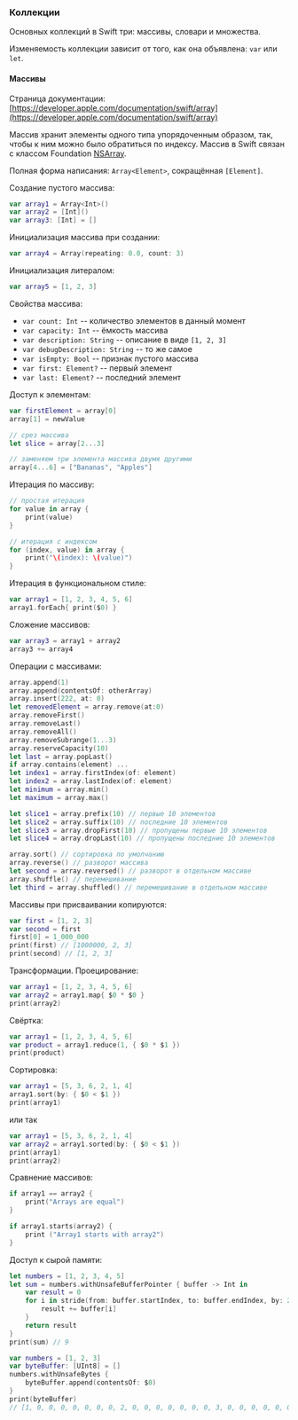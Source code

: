 ### Коллекции

Основных коллекций в Swift три: массивы, словари и множества.

Изменяемость коллекции зависит от того, как она объявлена: `var` или `let`.

#### Массивы

Страница документации: [https://developer.apple.com/documentation/swift/array](https://developer.apple.com/documentation/swift/array)

Массив хранит элементы одного типа упорядоченным образом, так, чтобы к ним можно было обратиться по индексу. Массив в Swift связан с классом Foundation  [NSArray](https://developer.apple.com/documentation/foundation/nsarray).

Полная форма написания: `Array<Element>`, сокращённая `[Element]`.

Создание пустого массива:

```swift
var array1 = Array<Int>()
var array2 = [Int]()
var array3: [Int] = []
```

Инициализация массива при создании:

```swift
var array4 = Array(repeating: 0.0, count: 3)
```

Инициализация литералом:

```swift
var array5 = [1, 2, 3]
```

Свойства массива:

* `var count: Int` -- количество элементов в данный момент
* `var capacity: Int` -- ёмкость массива
* `var description: String` -- описание в виде `[1, 2, 3]`
* `var debugDescription: String` -- то же самое
* `var isEmpty: Bool` -- признак пустого массива
* `var first: Element?` -- первый элемент
* `var last: Element?` -- последний элемент

Доступ к элементам:

```swift
var firstElement = array[0]
array[1] = newValue

// срез массива
let slice = array[2...3]

// заменяем три элемента массива двумя другими
array[4...6] = ["Bananas", "Apples"]
```

Итерация по массиву:

```swift
// простая итерация
for value in array {
    print(value)
}

// итерация с индексом
for (index, value) in array {
    print("\(index): \(value)")
}
```

Итерация в функциональном стиле:

```swift
var array1 = [1, 2, 3, 4, 5, 6]
array1.forEach{ print($0) }
```

Сложение массивов:

```swift
var array3 = array1 + array2
array3 += array4
```

Операции с массивами:

```swift
array.append(1)
array.append(contentsOf: otherArray)
array.insert(222, at: 0)
let removedElement = array.remove(at:0)
array.removeFirst()
array.removeLast()
array.removeAll()
array.removeSubrange(1...3)
array.reserveCapacity(10)
let last = array.popLast()
if array.contains(element) ...
let index1 = array.firstIndex(of: element)
let index2 = array.lastIndex(of: element)
let minimum = array.min()
let maximum = array.max()

let slice1 = array.prefix(10) // первые 10 элементов
let slice2 = array.suffix(10) // последние 10 элементов
let slice3 = array.dropFirst(10) // пропущены первые 10 элементов
let slice4 = array.dropLast(10) // пропущены последние 10 элементов

array.sort() // сортировка по умолчанию
array.reverse() // разворот массива
let second = array.reversed() // разворот в отдельном массиве
array.shuffle() // перемешивание
let third = array.shuffled() // перемешивание в отдельном массиве
```

Массивы при присваивании копируются:

```swift
var first = [1, 2, 3]
var second = first
first[0] = 1_000_000
print(first) // [1000000, 2, 3]
print(second) // [1, 2, 3]
```

Трансформации. Проецирование:

```swift
var array1 = [1, 2, 3, 4, 5, 6]
var array2 = array1.map{ $0 * $0 }
print(array2)
```

Свёртка:

```swift
var array1 = [1, 2, 3, 4, 5, 6]
var product = array1.reduce(1, { $0 * $1 })
print(product)
```

Сортировка:

```swift
var array1 = [5, 3, 6, 2, 1, 4]
array1.sort(by: { $0 < $1 })
print(array1)
```

или так

```swift
var array1 = [5, 3, 6, 2, 1, 4]
var array2 = array1.sorted(by: { $0 < $1 })
print(array1)
print(array2)
```

Сравнение массивов:

```swift
if array1 == array2 {
    print("Arrays are equal")
}

if array1.starts(array2) {
    print ("Array1 starts with array2")
}
```

Доступ к сырой памяти:

```swift
let numbers = [1, 2, 3, 4, 5]
let sum = numbers.withUnsafeBufferPointer { buffer -> Int in
    var result = 0
    for i in stride(from: buffer.startIndex, to: buffer.endIndex, by: 2) {
        result += buffer[i]
    }
    return result
}
print(sum) // 9
```

```swift
var numbers = [1, 2, 3]
var byteBuffer: [UInt8] = []
numbers.withUnsafeBytes {
    byteBuffer.append(contentsOf: $0)
}
print(byteBuffer)
// [1, 0, 0, 0, 0, 0, 0, 0, 2, 0, 0, 0, 0, 0, 0, 0, 3, 0, 0, 0, 0, 0, 0, 0]
```

